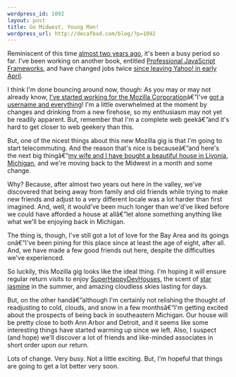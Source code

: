 ```yaml
--- 
wordpress_id: 1092
layout: post
title: Go Midwest, Young Man!
wordpress_url: http://decafbad.com/blog/?p=1092
---
```

Reminiscent of this time [almost two years ago](http://decafbad.com/blog/2006/06/24/go-west-young-man), it's been a busy period so far.  I've been working on another book, entitled [Professional JavaScript Frameworks][book], and have changed jobs twice [since leaving Yahoo! in early April][leavey].  

I think I'm done bouncing around now, though: As you may or may not already know, [I've started working for the Mozilla Corporation][moz]â€”I've [got a username and everything][people]!  I'm a little overwhelmed at the moment by changes and drinking from a new firehose, so my enthusiasm may not yet be readily apparent.  But, remember that I'm a complete web geekâ€”and it's hard to get closer to web geekery than this.

But, one of the nicest things about this new Mozilla gig is that I'm going to start telecommuting.  And the reason that's nice is becauseâ€”and here's the next big thingâ€”[my wife and I have bought a beautiful house in Livonia, Michigan][house], and we're moving back to the Midwest in a month and some change.

Why?  Because, after almost two years out here in the valley, we've discovered that being away from family and old friends while trying to make new friends and adjust to a very different locale was a lot harder than first imagined.  And, well, it would've been much longer than we'd've liked before we could have afforded a house at allâ€”let alone something anything like what we'll be enjoying back in Michigan.

The thing is, though, I've still got a lot of love for the Bay Area and its goings onâ€”I've been pining for this place since at least the age of eight, after all.  And, we have made a few good friends out here, despite the difficulties we've experienced.  

So luckily, this Mozilla gig looks like the ideal thing.  I'm hoping it will ensure regular return visits to enjoy [SuperHappyDevHouses][shdh], the scent of [star jasmine][jasmine] in the summer, and amazing cloudless skies lasting for days.

But, on the other handâ€”although I'm certainly not relishing the thought of readjusting to cold, clouds, and snow in a few monthsâ€”I'm getting excited about the prospects of being back in southeastern Michigan.  Our house will be pretty close to both Ann Arbor and Detroit, and it seems like some interesting things have started warming up since we left.  Also, I suspect (and hope) we'll discover a lot of friends and like-minded associates in short order upon our return.

Lots of change.  Very busy.  Not a little exciting.  But, I'm hopeful that things are going to get a lot better very soon.

[jasmine]: http://transplanted-californian.blogspot.com/2007/10/star-jasmine.html
[shdh]: http://superhappydevhouse.org/
[house]: http://www.flickr.com/photos/missadroit/2493000246/
[twit]: http://twitter.com/lmorchard
[leavey]: http://twitter.com/lmorchard/statuses/787565793
[moz]: http://twitter.com/lmorchard/statuses/804009957
[people]: http://people.mozilla.org/~lorchard/
[book]: http://www.wiley.com/WileyCDA/WileyTitle/productCd-047038459X.html

